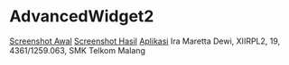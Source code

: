 # AdvancedWidget2
[Screenshot Awal](https://github.com/IraMaretta/AdvancedWidget2/blob/master/AdvancedWidget2awal.png)
[Screenshot Hasil](https://github.com/IraMaretta/AdvancedWidget2/blob/master/AdvancedWidget2hasil.png)
[Aplikasi](https://github.com/IraMaretta/AdvancedWidget2/blob/master/app-debug.apk)
Ira Maretta Dewi, XIIRPL2, 19, 4361/1259.063, SMK Telkom Malang
